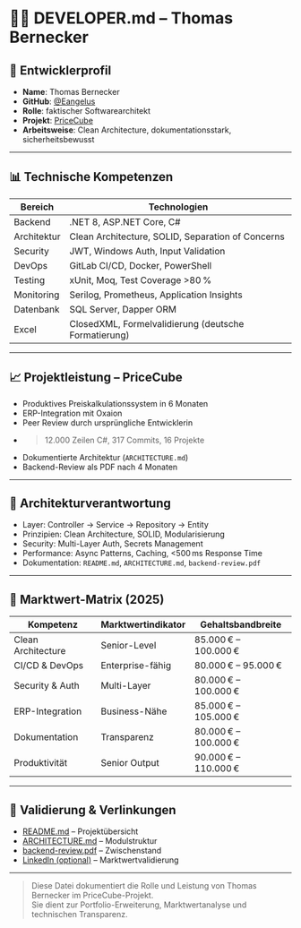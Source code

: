 # 👨‍💻 DEVELOPER.md – Thomas Bernecker

## 🧭 Entwicklerprofil

- **Name**: Thomas Bernecker  
- **GitHub**: [@Eangelus](https://github.com/Eangelus)  
- **Rolle**: faktischer Softwarearchitekt  
- **Projekt**: [PriceCube](https://github.com/Eangelus/PriceCube)  
- **Arbeitsweise**: Clean Architecture, dokumentationsstark, sicherheitsbewusst

---

## 📊 Technische Kompetenzen

| Bereich | Technologien |
|--------|--------------|
| Backend | .NET 8, ASP.NET Core, C# |
| Architektur | Clean Architecture, SOLID, Separation of Concerns |
| Security | JWT, Windows Auth, Input Validation |
| DevOps | GitLab CI/CD, Docker, PowerShell |
| Testing | xUnit, Moq, Test Coverage >80 % |
| Monitoring | Serilog, Prometheus, Application Insights |
| Datenbank | SQL Server, Dapper ORM |
| Excel | ClosedXML, Formelvalidierung (deutsche Formatierung) |

---

## 📈 Projektleistung – PriceCube

- Produktives Preiskalkulationssystem in 6 Monaten  
- ERP-Integration mit Oxaion  
- Peer Review durch ursprüngliche Entwicklerin  
- >12.000 Zeilen C#, 317 Commits, 16 Projekte  
- Dokumentierte Architektur (`ARCHITECTURE.md`)  
- Backend-Review als PDF nach 4 Monaten

---

## 🧠 Architekturverantwortung

- Layer: Controller → Service → Repository → Entity  
- Prinzipien: Clean Architecture, SOLID, Modularisierung  
- Security: Multi-Layer Auth, Secrets Management  
- Performance: Async Patterns, Caching, <500 ms Response Time  
- Dokumentation: `README.md`, `ARCHITECTURE.md`, `backend-review.pdf`

---

## 🧮 Marktwert-Matrix (2025)

| Kompetenz | Marktwertindikator | Gehaltsbandbreite |
|-----------|---------------------|-------------------|
| Clean Architecture | Senior-Level | 85.000 € – 100.000 € |
| CI/CD & DevOps | Enterprise-fähig | 80.000 € – 95.000 € |
| Security & Auth | Multi-Layer | 80.000 € – 100.000 € |
| ERP-Integration | Business-Nähe | 85.000 € – 105.000 € |
| Dokumentation | Transparenz | 80.000 € – 100.000 € |
| Produktivität | Senior Output | 90.000 € – 110.000 € |

---

## 📎 Validierung & Verlinkungen

- [README.md](./README.md) – Projektübersicht  
- [ARCHITECTURE.md](./ARCHITECTURE.md) – Modulstruktur  
- [backend-review.pdf](./backend-review.pdf) – Zwischenstand  
- [LinkedIn (optional)](https://www.linkedin.com/in/thomas-bernecker) – Marktwertvalidierung

---

> Diese Datei dokumentiert die Rolle und Leistung von Thomas Bernecker im PriceCube-Projekt.  
> Sie dient zur Portfolio-Erweiterung, Marktwertanalyse und technischen Transparenz.
